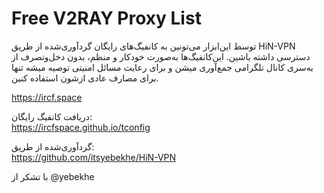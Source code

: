 # Free V2RAY Proxy List
توسط این‌ابزار می‌تونین به کانفیگ‌های رایگان گردآوری‌شده از طریق HiN-VPN دسترسی داشته باشین. این‌کانفیگ‌ها به‌صورت خودکار و منظم، بدون دخل‌وتصرف از یه‌سری کانال تلگرامی جمع‌آوری میشن و برای رعایت مسائل امنیتی توصیه میشه تنها برای مصارف عادی ازشون استفاده کنین.

https://ircf.space

دریافت کانفیگ رایگان:\
https://ircfspace.github.io/tconfig

گردآوری‌شده از طریق:\
https://github.com/itsyebekhe/HiN-VPN

با تشکر از @yebekhe
